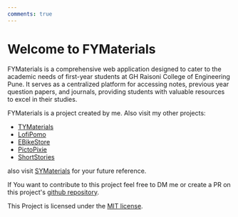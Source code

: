 ```yaml
---
comments: true
---
```


# Welcome to FYMaterials

FYMaterials is a comprehensive web application designed to cater to the academic needs of first-year students at GH Raisoni College of Engineering Pune. It serves as a centralized platform for accessing notes, previous year question papers, and journals, providing students with valuable resources to excel in their studies.

FYMaterials is a project created by me. Also visit my other projects:

- [TYMaterials](https://tymaterials.live)
- [LofiPomo](https://lofipomo.gautampatil.tech)
- [EBikeStore](https://ebikestore.tech)
- [PictoPixie](https://gautampatil1.github.io/pictopixie)
- [ShortStories](https://short-stories-webapp.vercel.app/)

also visit [SYMaterials](https://symaterials.live) for your future reference.

If You want to contribute to this project feel free to DM me or  create a PR on this project's [github repository](https://github.com/GautamPatil1/FYMaterials).

This Project is licensed under the [MIT license](https://github.com/GautamPatil1/FYMaterials/blob/master/LICENSE).

